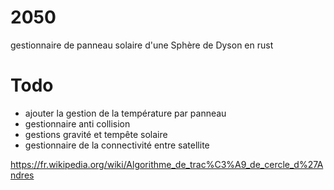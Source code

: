 # 2050
gestionnaire de panneau solaire d'une Sphère de Dyson en rust


# Todo

- ajouter la gestion de la température par panneau
- gestionnaire anti collision
- gestions gravité et tempête solaire
- gestionnaire de la connectivité entre satellite


https://fr.wikipedia.org/wiki/Algorithme_de_trac%C3%A9_de_cercle_d%27Andres
